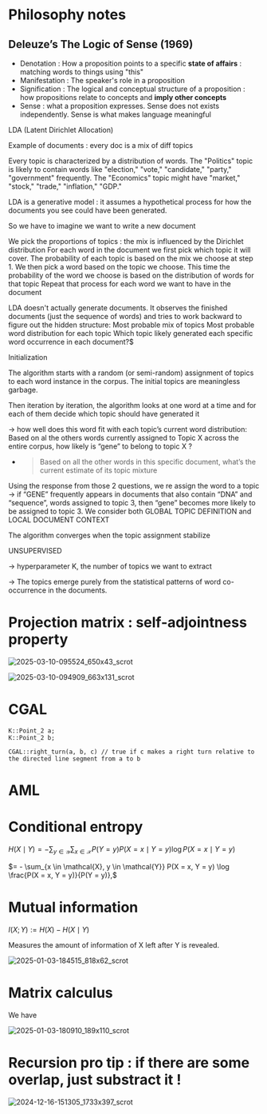# Philosophy notes

## Deleuze’s The Logic of Sense (1969)

- Denotation : How a proposition points to a specific **state of affairs** : matching words to things using "this"
- Manifestation : The speaker's role in a proposition
- Signification : The logical and conceptual structure of a proposition : how propositions relate to concepts and **imply other concepts**
- Sense : what a proposition expresses. Sense does not exists independently. Sense is what makes language meaningful


LDA (Latent Dirichlet Allocation)

Example of documents  : every doc is a mix of diff topics

Every topic is characterized by a distribution of words. The "Politics" topic is likely to contain words like "election," "vote," "candidate," "party," "government" frequently. The "Economics" topic might have "market," "stock," "trade," "inflation," "GDP."

LDA is a generative model : it assumes a hypothetical process for how the documents you see could have been generated. 

So we have to imagine we want to write a new document

We pick the proportions of topics : the mix is influenced by the Dirichlet distribution
For each word in the document we first pick  which topic it will cover. The probability of each topic is based on the mix we choose at step 1.
We then pick a word based on the topic we choose. This time the probability of the word we choose is based on the distribution of words for that topic
Repeat that process for each word we want to have in the document

LDA doesn't actually generate documents. It observes the finished documents (just the sequence of words) and tries to work backward to figure out the hidden structure:
Most probable mix of topics
Most probable word distribution for each topic
Which topic likely generated each specific word occurrence in each document?$


Initialization

The algorithm starts with a random (or semi-random) assignment of topics to each word instance in the corpus. The initial topics are meaningless garbage.

Then iteration by iteration, the algorithm looks at one word at a time and for each of them decide which topic should have generated it

-> how well does this word fit with each topic’s current word distribution:
 Based on al the others words currently assigned to Topic X across the entire corpus, how likely is “gene” to belong to topic X ?
- > Based on all the other words in this specific document, what’s the current estimate of its topic mixture

Using the response from those 2 questions, we re assign the word to a topic
-> if “GENE” frequently appears in documents that also contain “DNA” and “sequence”, words assigned to topic 3, then “gene” becomes more likely to be assigned to topic 3.
We consider both GLOBAL TOPIC DEFINITION and LOCAL DOCUMENT CONTEXT

The algorithm converges when the topic assignment stabilize

UNSUPERVISED


-> hyperparameter K, the number of topics we want to extract

-> The topics emerge purely from the statistical patterns of word co-occurrence in the documents.



# Projection matrix : self-adjointness property

![2025-03-10-095524_650x43_scrot](https://github.com/user-attachments/assets/7a435f4b-63eb-46e5-b530-1904ce8d6892)


![2025-03-10-094909_663x131_scrot](https://github.com/user-attachments/assets/917d5d90-c090-40b4-8626-4c5d1f8bde3f)


# CGAL

```
K::Point_2 a;
K::Point_2 b;

CGAL::right_turn(a, b, c) // true if c makes a right turn relative to the directed line segment from a to b 
```

# AML

# Conditional entropy

$H(X \mid Y) = - \sum_{y \in \mathcal{Y}} \sum_{x \in \mathcal{X}} P(Y = y) P(X = x \mid Y = y) \log P(X = x \mid Y = y)$

$= - \sum_{x \in \mathcal{X}, y \in \mathcal{Y}} P(X = x, Y = y) \log \frac{P(X = x, Y = y)}{P(Y = y)},$

# Mutual information

$I(X; Y) := H(X) - H(X \mid Y)$

Measures the amount of information of X left after Y is revealed.

![2025-01-03-184515_818x62_scrot](https://github.com/user-attachments/assets/88b623b4-0a0e-4ad9-a714-ddecd518e070)

# Matrix calculus

We have

![2025-01-03-180910_189x110_scrot](https://github.com/user-attachments/assets/289a2781-670c-48c2-8fff-409102f5cc00)

# Recursion pro tip : if there are some overlap, just substract it !

![2024-12-16-151305_1733x397_scrot](https://github.com/user-attachments/assets/8532118d-b2fc-452b-bc04-ca0a15491991)

